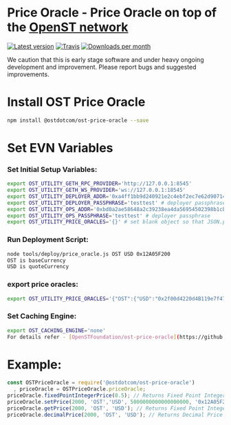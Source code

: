 # Price Oracle - Price Oracle on top of the [OpenST network](https://ost.com)

[![Latest version](https://img.shields.io/npm/v/@ostdotcom/ost-price-oracle.svg?maxAge=3600)](https://www.npmjs.com/package/@ostdotcom/ost-price-oracle)
[![Travis](https://img.shields.io/travis/OpenSTFoundation/ost-price-oracle.svg?maxAge=600)](https://travis-ci.org/OpenSTFoundation/ost-price-oracle)
[![Downloads per month](https://img.shields.io/npm/dm/@ostdotcom/ost-price-oracle.svg?maxAge=3600)](https://www.npmjs.com/package/@ostdotcom/ost-price-oracle)

We caution that this is early stage software and under heavy ongoing development and improvement. Please report bugs and suggested improvements.

# Install OST Price Oracle

```bash
npm install @ostdotcom/ost-price-oracle --save
```

# Set EVN Variables

### Set Initial Setup Variables:
```bash
export OST_UTILITY_GETH_RPC_PROVIDER='http://127.0.0.1:8545'
export OST_UTILITY_GETH_WS_PROVIDER='ws://127.0.0.1:18545'
export OST_UTILITY_DEPLOYER_ADDR='0xa4ff1bb9d240921e2c4ebf2ec7e62d90714ec2d1' # An Address having balance
export OST_UTILITY_DEPLOYER_PASSPHRASE='testtest' # deployer passphrase
export OST_UTILITY_OPS_ADDR='0xbd0a2ae58648a2c39238ea4da56954502398b1cb' # An Address having balance
export OST_UTILITY_OPS_PASSPHRASE='testtest' # deployer passphrase
export OST_UTILITY_PRICE_ORACLES='{}' # set blank object so that JSON.parse doesn't break
```

### Run Deployment Script:
```bash
node tools/deploy/price_oracle.js OST USD 0x12A05F200
OST is baseCurrency
USD is quoteCurrency
```

### export price oracles:
```bash
export OST_UTILITY_PRICE_ORACLES='{"OST":{"USD":"0x2f00d4220d4B119e7f477C178bEd5932492eE3dF"}}'
```

### Set Caching Engine:
```bash
export OST_CACHING_ENGINE='none'
For details refer - [OpenSTFoundation/ost-price-oracle](https://github.com/OpenSTFoundation/ost-price-oracle)
```

# Example:
```js
const OSTPriceOracle = require('@ostdotcom/ost-price-oracle')
  , priceOracle = OSTPriceOracle.priceOracle;
priceOracle.fixedPointIntegerPrice(0.5); // Returns Fixed Point Integer
priceOracle.setPrice(2000, 'OST','USD', 5000000000000000000, '0x12A05F200'); // Set Fixed point integer in Wei unit for a chain ID
priceOracle.getPrice(2000, 'OST', 'USD'); // Returns Fixed Point Integer Value for a chain ID
priceOracle.decimalPrice(2000, 'OST', 'USD'); // Returns Decimal Price for a chain ID
```